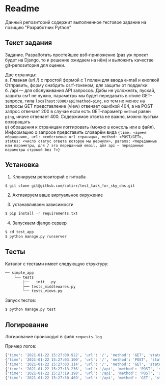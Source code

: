 
# Readme

Данный репозиторий содержит выполненное тестовое задание на позицию "Разработчик Python"

## Текст задания

Задание. Разработать простейшее вэб-приложение (раз уж проект будет на Django, то и решение ожидаем на нём) и выложить  качестве git-репозитория для оценки.  

Две страницы:  
а. Главная  (url /) с простой формой с 1 полем для ввода e-mail и кнопкой Отправить, форму снабдить csrf-токеном, для защиты от подделки  
б. /api — для обслуживания API запросов. Дабы не усложнять, пускай, защиты csrf не нужно, параметры мы будет передавать в стиле GET-запроса, типа `localhost:8080/api?method=ping`, но тем не менее на запросы GET представление (view) отвечает ошибкой 404, а на POST запрос отвечает 200 в случае если есть GET-параметр `method` равен `ping`, иначе отвечает 400. Содержимое ответа не важно, можно пустым возвращать  
в) обращения к страницам логгировать (можно в консоль или в файл). Информацию о запросе представить словарём вида `{time: <время обращения>, url: <собственно url страницы>, method: <POST/GET>, status: <число статус ответа которое мы вернули>, params: <переданные нам параметры, для / это переданный email, для api — переданные параметры строкой без ?>}`

## Установка

1. Клонируем репозиторий с гитхаба

```bash
$ git clone git@github.com/sotirr/test_task_for_sky_dns.git
```

2. Активируем ваше виртуальное окружение

3. устанавливаем зависимости

```bash
$ pip install -r requirements.txt
```

4. Запускаем django сервер

```bash
$ cd test_app
$ python manage.py runserver
```


## Тесты

Каталог с тестами имеет следующую структуру:

```bash
── simple_app
    └── tests
        ├── __init__.py
        ├── tests_middlewares.py
        └── tests_views.py
```

Запуск тестов:

```bash
$ python manage.py test
```

## Логирование

Логирование происходит в файл `requests.log`

Пример логов:

```bash
{'time': '2021-01-22 15:27:00.922', 'url': '/', 'method': 'GET', 'status': 200, 'params': {}}
{'time': '2021-01-22 15:27:03.100', 'url': '/', 'method': 'POST', 'status': 302, 'params': {'email': 'sotirr@gmail.com'}}
{'time': '2021-01-22 15:27:03.114', 'url': '/', 'method': 'GET', 'status': 200, 'params': {}}
{'time': '2021-01-22 15:27:13.236', 'url': '/api', 'method': 'POST', 'status': 200, 'params': {'method': 'ping'}}
{'time': '2021-01-22 15:27:19.198', 'url': '/api', 'method': 'POST', 'status': 400, 'params': {'method': 'ping1'}}
{'time': '2021-01-22 15:27:30.469', 'url': '/api', 'method': 'GET', 'status': 404, 'params': {'method': 'ping'}}
```
